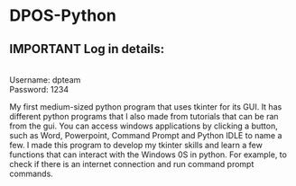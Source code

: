 # DPOS-Python

## IMPORTANT Log in details: 
<br> Username: dpteam <br>
Password: 1234

My first medium-sized python program that uses tkinter for its GUI. It has different python programs that I also made from tutorials that can be ran from the gui. You can access windows applications by clicking a button, such as Word, Powerpoint, Command Prompt and Python IDLE to name a few. I made this program to develop my tkinter skills and learn a few functions that can interact with the Windows 0S in python. For example, to check if there is an internet connection and run command prompt commands.
